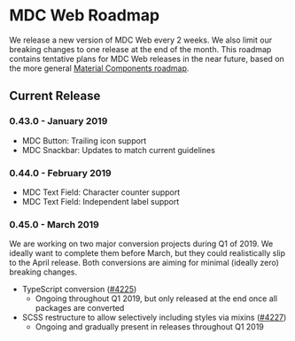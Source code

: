# MDC Web Roadmap
We release a new version of MDC Web every 2 weeks. We also limit our breaking changes to one release at the end of the month.
This roadmap contains tentative plans for MDC Web releases in the near future, based on the more general
[Material Components roadmap](https://github.com/material-components/material-components/blob/develop/ROADMAP.md).

## Current Release

### 0.43.0 - January 2019

* MDC Button: Trailing icon support
* MDC Snackbar: Updates to match current guidelines

### 0.44.0 - February 2019

* MDC Text Field: Character counter support
* MDC Text Field: Independent label support

### 0.45.0 - March 2019

We are working on two major conversion projects during Q1 of 2019. We ideally want to complete them before March, but
they could realistically slip to the April release. Both conversions are aiming for minimal (ideally zero) breaking changes.

* TypeScript conversion ([#4225](https://github.com/material-components/material-components-web/issues/4225))
  * Ongoing throughout Q1 2019, but only released at the end once all packages are converted
* SCSS restructure to allow selectively including styles via mixins ([#4227](https://github.com/material-components/material-components-web/issues/4227))
  * Ongoing and gradually present in releases throughout Q1 2019
